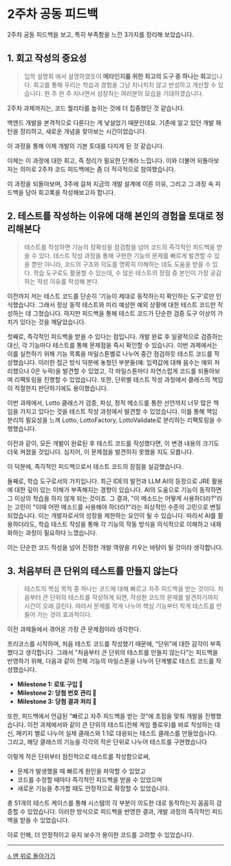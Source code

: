 # 2주차 공동 피드백

2주차 공동 피드백을 보고, 특히 부족함을 느낀 3가지를 정리해 보았습니다.

## 1. 회고 작성의 중요성

> 입학 설명회 에서 설명하였듯이 **메타인지를 위한 최고의 도구 중 하나는 회고**입니다. 회고를 통해 우리는 학습과 경험을 그냥 지나치지 않고 반성하고 개선할 수 있습니다. 한 주 한 주 지나면서 성장하는
> 여러분의 모습을 기대하겠습니다.

2주차 과제까지는, 코드 퀄리티를 높히는 것에 더 집중했던 것 같습니다.

백엔드 개발을 본격적으로 다룬다는 게 낯설었기 때문인데요. 기존에 알고 있던 개발 패턴을 정리하고, 새로운 개념을 찾아보는 시간이었습니다.

이 과정을 통해 이제 개발의 기본 토대를 다지게 된 것 같습니다.

이제는 이 과정에 대한 회고, 즉 정리가 필요한 단계라 느낍니다.
이와 더불어 되돌아보자는 의미로 2주차 코드 피드백에는 좀 더 적극적으로 참여했습니다.

이 과정을 되돌아보며, 3주에 걸쳐 지금의 개발 설계에 이른 이유,
그리고 그 과정 속 피드백을 담아 회고록을 작성해보고자 합니다.

## 2. 테스트를 작성하는 이유에 대해 본인의 경험을 토대로 정리해본다

> 테스트를 작성하면 기능의 정확성을 점검함을 넘어 코드의 즉각적인 피드백을 받을 수 있다. 테스트 작성 과정을 통해 구현한 기능의 문제를 빠르게 발견할 수 있을 뿐만 아니라, 코드의 구조와 의도를 명확히 이해하는
> 데도 도움을 받을 수 있다. 학습 도구로도 활용할 수 있는데, 수 많은 테스트의 장점 중 본인이 가장 공감하는 작성 이유를 작성해 본다.

이전까지 저는 테스트 코드를 단순히 '기능이 제대로 동작하는지 확인하는 도구'로만 인식했습니다. 그래서 정상 동작 테스트와 미리 예상한 예외 상황에 대한 테스트 코드만 작성하는 데 그쳤습니다.
하지만 피드백을 통해 테스트 코드가 단순한 검증 도구 이상의 가치가 있다는 것을 깨달았습니다.

첫째로, 즉각적인 피드백을 받을 수 있다는 점입니다.
개발 완료 후 일괄적으로 검증하는 대신, 각 기능마다 테스트를 통해 문제점을 즉시 확인할 수 있습니다. 이번 과제에서는 이를 실천하기 위해 기능 목록을 마일스톤별로 나누어 중간 점검하듯 테스트 코드를 작성했습니다.
이러한 접근 방식 덕분에 놓쳤던 부분들(예: 입력값에 대해 음수는 예외 처리했으나 0은 누락)을 발견할 수 있었고, 각 마일스톤마다 자연스럽게 코드를 되돌아보며 리팩토링을 진행할 수 있었습니다.
또한, 단위별 테스트 작성 과정에서 클래스의 책임이 적절한지 판단하기에도 용이했습니다.

이번 과제에서, Lotto 클래스가 검증, 파싱, 정적 메소드를 통한 선언까지 너무 많은 책임을 가지고 있다는 것을 테스트 작성 과정에서 발견할 수 있었습니다. 이를 통해 책임 분리의 필요성을 느껴 Lotto,
LottoFactory, LottoValidate로 분리하는 리팩토링을 수행했습니다.

이전과 같이, 모든 개발이 완료된 후 테스트 코드를 작성했다면, 이 변경 내용의 크기도 더욱 켜졌을 것입니다. 심지어, 이 문제점을 발견하지 못했을 지도 모릅니다.

이 덕분에, 즉각적인 피드백으로서 테스트 코드의 장점을 실감했습니다.

둘째로, 학습 도구로서의 가치입니다.
최근 IDE의 발전과 LLM AI의 등장으로 JRE 활용에 대한 깊이 있는 이해가 부족해지는 경향이 있습니다. AI의 도움으로 기능이 동작하면 그 이상의 학습을 하지 않게 되는 것이죠.
그 결과, "이 메소드는 어떻게 사용하더라?"라는 고민이 "이때 어떤 메소드를 사용해야 하더라?"라는 피상적인 수준의 고민으로 변질되었습니다. 이는 개발자로서의 성장을 제한하는 요인이 될 수 있습니다.
따라서 AI를 활용하더라도, 학습 테스트 작성을 통해 각 기능의 작동 방식을 의식적으로 이해하고 내재화하는 과정이 필요하다 느꼈습니다.

이는 단순한 코드 작성을 넘어 진정한 개발 역량을 키우는 바탕이 될 것이라 생각합니다.

## 3. 처음부터 큰 단위의 테스트를 만들지 않는다

> 테스트의 핵심 목적 중 하나는 코드에 대해 빠르고 자주 피드백을 받는 것이다. 처음부터 큰 단위의 테스트를 작성하게 되면, 작성한 코드의 문제를 발견하기까지 시간이 오래 걸린다. 따라서 문제를 작게 나누어 핵심
> 기능부터 작게 테스트를 만들어 가는 것이 효과적이다.

이전 과제들에서 겪어온 가장 큰 문제점이라 생각한다.

프리코스를 시작하며, 처음 테스트 코드를 작성했기 때문에, “단위”에 대한 감각이 부족했다고 생각합니다. 그래서 "처음부터 큰 단위의 테스트를 만들지 않는다"는 피드백을 반영하기 위해, 다음과 같이 전체 기능의
마일스톤을 나누어 단계별로 테스트 코드를 작성했습니다.

- **Milestone 1: 로또 구입 🎰**
- **Milestone 2: 당첨 번호 관리 📂**
- **Milestone 3: 당첨 결과 처리 🎁**

또한, 피드백에서 언급된 "빠르고 자주 피드백을 받는 것"에 초점을 맞춰 개발을 진행했습니다.
이전 과제에서와 같이 큰 단위의 테스트(전체 게임 플로우)를 바로 작성하는 대신, 패키지 별로 나누어 실제 클래스와 1:1로 대응되는 테스트 클래스를 만들었습니다. 그리고, 해당 클래스의 기능을 각각의 작은 단위로
나누어 테스트를 구현했습니다

이렇게 작은 단위부터 점진적으로 테스트를 작성함으로써,

- 문제가 발생했을 때 빠르게 원인을 파악할 수 있었고
- 코드를 수정할 때마다 즉각적인 피드백을 받을 수 있었으며
- 새로운 기능을 추가할 때도 안정적으로 확장할 수 있었습니다.

총 51개의 테스트 케이스를 통해 시스템의 각 부분이 의도한 대로 동작하는지 꼼꼼히 검증할 수 있었습니다. 이러한 방식으로 피드백을 반영한 결과, 개발 과정의 즉각적인 피드백을 받을 수 있었습니다.

이로 인해, 더 안정적이고 유지 보수가 용이한 코드를 고려할 수 있었습니다.

---
[🔝 맨 위로 돌아가기](#2주차-피드백)
